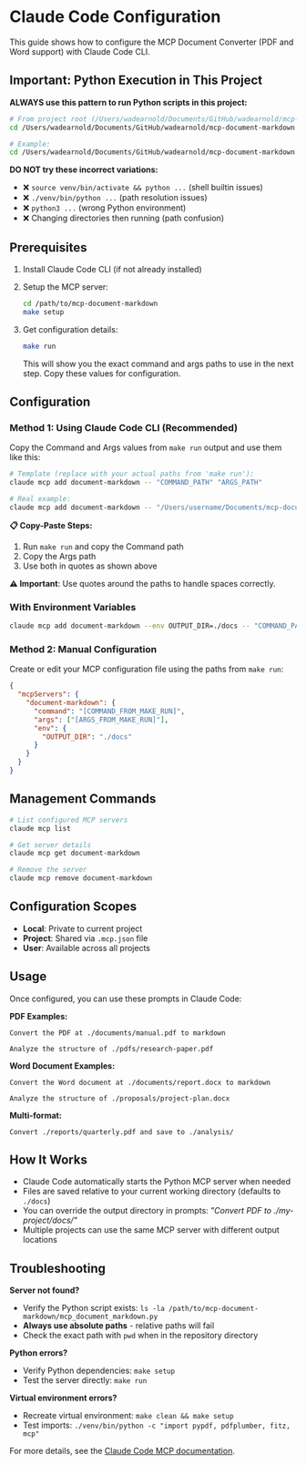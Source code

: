 # Claude Code Configuration

This guide shows how to configure the MCP Document Converter (PDF and Word support) with Claude Code CLI.

## Important: Python Execution in This Project

**ALWAYS use this pattern to run Python scripts in this project:**

```bash
# From project root (/Users/wadearnold/Documents/GitHub/wadearnold/mcp-document-markdown):
cd /Users/wadearnold/Documents/GitHub/wadearnold/mcp-document-markdown && venv/bin/python python/<script_name>.py <args>

# Example:
cd /Users/wadearnold/Documents/GitHub/wadearnold/mcp-document-markdown && venv/bin/python python/debug_pdf_extraction.py sample_document.pdf
```

**DO NOT try these incorrect variations:**
- ❌ `source venv/bin/activate && python ...` (shell builtin issues)
- ❌ `./venv/bin/python ...` (path resolution issues)  
- ❌ `python3 ...` (wrong Python environment)
- ❌ Changing directories then running (path confusion)

## Prerequisites

1. Install Claude Code CLI (if not already installed)
2. Setup the MCP server:
   ```bash
   cd /path/to/mcp-document-markdown
   make setup
   ```

3. Get configuration details:
   ```bash
   make run
   ```
   This will show you the exact command and args paths to use in the next step. Copy these values for configuration.

## Configuration

### Method 1: Using Claude Code CLI (Recommended)

Copy the Command and Args values from `make run` output and use them like this:

```bash
# Template (replace with your actual paths from 'make run'):
claude mcp add document-markdown -- "COMMAND_PATH" "ARGS_PATH"

# Real example:
claude mcp add document-markdown -- "/Users/username/Documents/mcp-document-markdown/venv/bin/python" "/Users/username/Documents/mcp-document-markdown/mcp_document_markdown.py"
```

**📋 Copy-Paste Steps:**
1. Run `make run` and copy the Command path
2. Copy the Args path  
3. Use both in quotes as shown above

**⚠️ Important**: Use quotes around the paths to handle spaces correctly.

### With Environment Variables

```bash
claude mcp add document-markdown --env OUTPUT_DIR=./docs -- "COMMAND_PATH" "ARGS_PATH"
```

### Method 2: Manual Configuration

Create or edit your MCP configuration file using the paths from `make run`:

```json
{
  "mcpServers": {
    "document-markdown": {
      "command": "[COMMAND_FROM_MAKE_RUN]",
      "args": ["[ARGS_FROM_MAKE_RUN]"],
      "env": {
        "OUTPUT_DIR": "./docs"
      }
    }
  }
}
```

## Management Commands

```bash
# List configured MCP servers
claude mcp list

# Get server details
claude mcp get document-markdown

# Remove the server
claude mcp remove document-markdown
```

## Configuration Scopes

- **Local**: Private to current project
- **Project**: Shared via `.mcp.json` file
- **User**: Available across all projects

## Usage

Once configured, you can use these prompts in Claude Code:

**PDF Examples:**
```
Convert the PDF at ./documents/manual.pdf to markdown
```

```
Analyze the structure of ./pdfs/research-paper.pdf
```

**Word Document Examples:**
```
Convert the Word document at ./documents/report.docx to markdown
```

```
Analyze the structure of ./proposals/project-plan.docx
```

**Multi-format:**
```
Convert ./reports/quarterly.pdf and save to ./analysis/
```

## How It Works

- Claude Code automatically starts the Python MCP server when needed
- Files are saved relative to your current working directory (defaults to `./docs`)
- You can override the output directory in prompts: *"Convert PDF to ./my-project/docs/"*
- Multiple projects can use the same MCP server with different output locations

## Troubleshooting

**Server not found?**
- Verify the Python script exists: `ls -la /path/to/mcp-document-markdown/mcp_document_markdown.py`
- **Always use absolute paths** - relative paths will fail
- Check the exact path with `pwd` when in the repository directory

**Python errors?**
- Verify Python dependencies: `make setup`
- Test the server directly: `make run`

**Virtual environment errors?**
- Recreate virtual environment: `make clean && make setup`
- Test imports: `./venv/bin/python -c "import pypdf, pdfplumber, fitz, mcp"`

For more details, see the [Claude Code MCP documentation](https://docs.anthropic.com/en/docs/claude-code/mcp).
